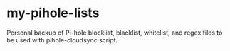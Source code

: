 # my-pihole-lists
Personal backup of Pi-hole blocklist, blacklist, whitelist, and regex files to be used with pihole-cloudsync script.
